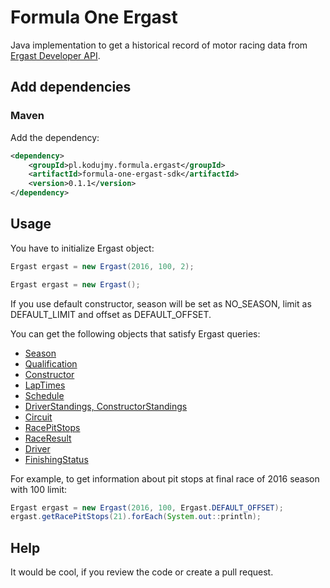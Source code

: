 # Formula One Ergast

Java implementation to get a historical record of motor racing data from [Ergast Developer API](http://ergast.com/mrd/).

## Add dependencies

### Maven

Add the dependency:

```xml
<dependency>
    <groupId>pl.kodujmy.formula.ergast</groupId>
    <artifactId>formula-one-ergast-sdk</artifactId>
    <version>0.1.1</version>
</dependency>
```


## Usage

You have to initialize Ergast object:

```java
Ergast ergast = new Ergast(2016, 100, 2);
```
```java
Ergast ergast = new Ergast();
```

If you use default constructor, season will be set as NO_SEASON, limit as DEFAULT_LIMIT and offset as DEFAULT_OFFSET.

You can get the following objects that satisfy Ergast queries:
* [Season](http://ergast.com/mrd/methods/seasons/)
* [Qualification](http://ergast.com/mrd/methods/qualifying/)
* [Constructor](http://ergast.com/mrd/methods/constructors/)
* [LapTimes](http://ergast.com/mrd/methods/laps/)
* [Schedule](http://ergast.com/mrd/methods/schedule/)
* [DriverStandings, ConstructorStandings](http://ergast.com/mrd/methods/standings/)
* [Circuit](http://ergast.com/mrd/methods/circuits/)
* [RacePitStops](http://ergast.com/mrd/methods/pitstops/)
* [RaceResult](http://ergast.com/mrd/methods/results/)
* [Driver](http://ergast.com/mrd/methods/drivers/)
* [FinishingStatus](http://ergast.com/mrd/methods/status/)

For example, to get information about pit stops at final race of 2016 season with 100 limit:

```java
Ergast ergast = new Ergast(2016, 100, Ergast.DEFAULT_OFFSET);
ergast.getRacePitStops(21).forEach(System.out::println);
```

## Help
It would be cool, if you review the code or create a pull request.
